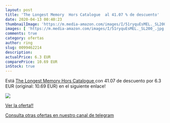 ```yaml
---
layout: post
title: 'The Longest Memory  Hors Catalogue  al 41.07 % de descuento'
date: 2020-04-13 00:40:23
thumbnailImage: 'https://m.media-amazon.com/images/I/51ryquEsMEL._SL200_.jpg'
images: [ 'https://m.media-amazon.com/images/I/51ryquEsMEL._SL200_.jpg' ]
comments: true
category: ofertas
author: ring
slug: 0099462214
description:
actualPrice: 6.3 EUR
comparePrice: 10.69 EUR
inStock: true
---
```


Está [The Longest Memory  Hors Catalogue ](https://www.amazon.es/dp/0099462214/?tag=redken-21) con 41.07 de descuento por 6.3 EUR (original: 10.69 EUR) en el siguiente enlace!

[![](https://m.media-amazon.com/images/I/51ryquEsMEL._SL200_.jpg)](https://www.amazon.es/dp/0099462214/?tag=redken-21)

[Ver la oferta!!](https://www.amazon.es/dp/0099462214/?tag=redken-21)

[Consulta otras ofertas en nuestro canal de telegram](https://t.me/s/ofertas25)
